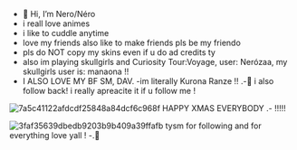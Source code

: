 - 👋 Hi, I’m Nero/Néro
- i reall love animes 
- i like to cuddle anytime
- love my friends also like to make friends pls be my friendo
- pls do NOT copy my skins even if u do ad credits ty
- also im playing skullgirls and Curiosity Tour:Voyage, user: Nerózaa, my skullgirls user is: manaona !!
- I ALSO LOVE MY BF SM, DAV.
-im literally Kurona Ranze !! .-🦈
i also follow back! i really apreacite it if u follow me !

![7a5c41122afdcdf25848a84dcf6c968f](https://github.com/user-attachments/assets/91a18b28-8dc4-4ca0-8f68-ec1d07b9530a) HAPPY XMAS EVERYBODY .- !!!!!



![3faf35639dbedb9203b9b409a39ffafb](https://github.com/user-attachments/assets/67dac541-870d-413a-833a-3363e46e7359) tysm for following and for everything love yall ! -.🦈
